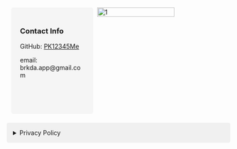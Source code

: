 <!--<div style="float: right; padding: 20px; background-color: #f5f5f5; border-radius: 5px; margin: 10px;">
  <h3>Contact Info</h3>
  <p>GitHub: <a href="https://github.com/PK12345Me">PK12345Me</a></p>
</div>

![1](https://github.com/user-attachments/assets/a7ef544a-1f3e-4a29-9987-bcd5f705941e) -->

<div style="display: flex; justify-content: space-between; align-items: flex-start; margin: 10px;">
    <div style="padding: 20px; background-color: #f5f5f5; border-radius: 5px; width: 30%; min-height: 200px;">
    <h3>Contact Info</h3>
    <p>GitHub: <a href="https://github.com/PK12345Me">PK12345Me</a></p>
      <p>email: brkda.app@gmail.com</p>
  </div>
  <img src="https://github.com/user-attachments/assets/a7ef544a-1f3e-4a29-9987-bcd5f705941e" alt="1" style="width: 60%;">
</div>

<div style="max-width: 800px; margin: 20px auto;">
  <details>
    <summary style="cursor: pointer; padding: 1em; background-color: #f0f0f0; border-radius: 4px;">
      Privacy Policy
    </summary>
    <div style="height: 300px; overflow-y: auto; padding: 20px; border: 1px solid #ddd; border-radius: 4px; margin-top: 10px; background-color: white;">
      <h1 style="margin-top: 0;">Privacy Policy</h1>
      <p style="color: #666;">Last Updated: December 3, 2024</p>

      <h2>1. Introduction</h2>
      <p>This Privacy Policy describes how we collect, use, process, and disclose your information, including personal information, in conjunction with your access to and use of our app.</p>

      <h2>2. Information We Collect</h2>
      <h3>2.1 Information You Provide to Us</h3>
      <ul>
        <li>Account information (e.g., name, email address, phone number)</li>
        <li>Profile information</li>
        <li>Communications with us</li>
        <li>Payment information when you make purchases</li>
      </ul>

      <h3>2.2 Information We Automatically Collect</h3>
      <ul>
        <li>Device information (operating system, hardware version, device settings)</li>
        <li>Log data (IP address, browser type, pages viewed)</li>
        <li>Usage data (features used, interactions with the app)</li>
        <li>Location data (if permitted by you)</li>
      </ul>

      <h2>3. How We Use Your Information</h2>
      <p>We use the collected information for:</p>
      <ul>
        <li>Providing and maintaining our services</li>
        <li>Improving and personalizing your experience</li>
        <li>Processing your transactions</li>
        <li>Communicating with you about updates and promotions</li>
        <li>Ensuring security and preventing fraud</li>
        <li>Complying with legal obligations</li>
      </ul>

      <h2>4. Information Sharing and Disclosure</h2>
      <p>We may share your information with:</p>
      <ul>
        <li>Service providers who assist in our operations</li>
        <li>Legal authorities when required by law</li>
        <li>Third parties in the event of a merger, sale, or asset transfer</li>
      </ul>
      <p>We do not sell your personal information to third parties.</p>

      <h2>5. Data Security</h2>
      <p>We implement appropriate technical and organizational measures to protect your personal information against unauthorized access, alteration, disclosure, or destruction.</p>

      <h2>6. Your Rights and Choices</h2>
      <p>You have the right to:</p>
      <ul>
        <li>Access your personal information</li>
        <li>Correct inaccurate data</li>
        <li>Request deletion of your data</li>
        <li>Opt-out of marketing communications</li>
        <li>Update your privacy settings</li>
        <li>Disable location tracking</li>
      </ul>

      <h2>7. Children's Privacy</h2>
      <p>Our services are not directed to children under 13. We do not knowingly collect personal information from children under 13. If you become aware that a child has provided us with personal information, please contact us.</p>

      <h2>8. Changes to This Policy</h2>
      <p>We may update this Privacy Policy from time to time. We will notify you of any changes by posting the new Privacy Policy on this page and updating the "Last Updated" date.</p>

      <h2>9. Contact Us</h2>
      <p>If you have any questions about this Privacy Policy or our practices, please contact us at:<br>
      https://github.com/PK12345Me</p>

      <h2>10. Cookie Policy</h2>
      <p>Our app uses cookies and similar tracking technologies to:</p>
      <ul>
        <li>Remember your preferences</li>
        <li>Understand how you use our app</li>
        <li>Improve your experience</li>
        <li>Provide targeted advertising</li>
      </ul>
      <p>You can control cookie settings through your browser preferences.</p>
    </div>
  </details>
</div>
